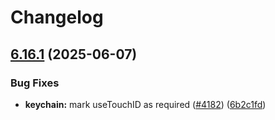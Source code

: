 # Changelog

## [6.16.1](https://github.com/danielsogl/awesome-cordova-plugins/compare/keychain-v6.16.0...keychain-v6.16.1) (2025-06-07)


### Bug Fixes

* **keychain:** mark useTouchID as required ([#4182](https://github.com/danielsogl/awesome-cordova-plugins/issues/4182)) ([6b2c1fd](https://github.com/danielsogl/awesome-cordova-plugins/commit/6b2c1fd32e068a25dccd0f9fda5357fdc9eb7c26))
